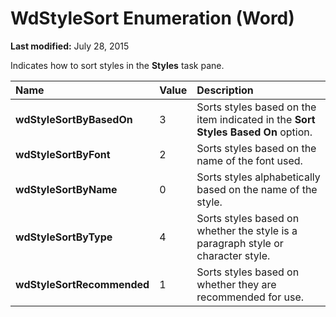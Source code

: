 
# WdStyleSort Enumeration (Word)

 **Last modified:** July 28, 2015

Indicates how to sort styles in the  **Styles** task pane.


|**Name**|**Value**|**Description**|
|:-----|:-----|:-----|
| **wdStyleSortByBasedOn**|3|Sorts styles based on the item indicated in the  **Sort Styles Based On** option.|
| **wdStyleSortByFont**|2|Sorts styles based on the name of the font used.|
| **wdStyleSortByName**|0|Sorts styles alphabetically based on the name of the style.|
| **wdStyleSortByType**|4|Sorts styles based on whether the style is a paragraph style or character style.|
| **wdStyleSortRecommended**|1|Sorts styles based on whether they are recommended for use.|
